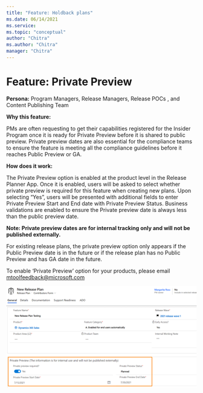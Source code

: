 ```yaml
---
title: "Feature: Holdback plans"
ms.date: 06/14/2021
ms.service: 
ms.topic: "conceptual"
author: "Chitra"
ms.author: "Chitra"
manager: "Chitra"
---
```


# Feature: Private Preview

**Persona:** Program Managers, Release Managers, Release POCs , and Content Publishing Team

**Why this feature:**

PMs are often requesting to get their capabilities registered for the Insider Program once it is ready for Private Preview before it is shared to public preview.  Private preview dates are also essential for the compliance teams to ensure the feature is meeting all the compliance guidelines before it reaches Public Preview or GA.  

**How does it work:**

The Private Preview option is enabled at the product level in the Release Planner App. Once it is enabled, users will be asked to select whether private preview is required for this feature when creating new plans. Upon selecting “Yes”, users will be presented with additional fields to enter Private Preview Start and End date with Private Preview Status. Business validations are enabled to ensure the Private preview date is always less than the public preview date.  

**Note: Private preview dates are for internal tracking only and will not be published externally.** 

For existing release plans, the private preview option only appears if the Public Preview date is in the future or if the release plan has no Public Preview and has GA date in the future.  

To enable ‘Private Preview’ option for your products, please email [mtoolfeedback@microsoft.com](mailto:mtoolfeedback@microsoft.com)

[![Step one](media/PrivatePreview1.png "Step one")](media/PrivatePreview1.png "Step one")



